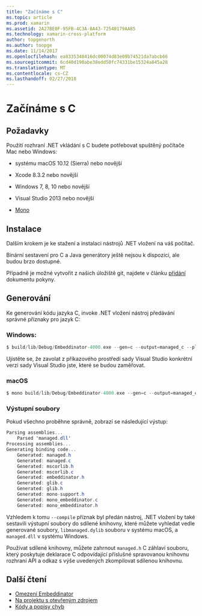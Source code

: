 ```yaml
---
title: "Začínáme s C"
ms.topic: article
ms.prod: xamarin
ms.assetid: 2A27BE0F-95FB-4C3A-8A43-72540179AA85
ms.technology: xamarin-cross-platform
author: topgenorth
ms.author: toopge
ms.date: 11/14/2017
ms.openlocfilehash: ea8335348416dc00074d83e09b74521da7abcb66
ms.sourcegitcommit: 6cd40d190abe38edd50fc74331be15324a845a28
ms.translationtype: MT
ms.contentlocale: cs-CZ
ms.lasthandoff: 02/27/2018
---
```

# <a name="getting-started-with-c"></a>Začínáme s C


## <a name="requirements"></a>Požadavky

Použití rozhraní .NET vkládání s C budete potřebovat spuštěný počítače Mac nebo Windows:

* systému macOS 10.12 (Sierra) nebo novější
* Xcode 8.3.2 nebo novější

* Windows 7, 8, 10 nebo novější
* Visual Studio 2013 nebo novější

* [Mono](http://www.mono-project.com/download/)


## <a name="installation"></a>Instalace

Dalším krokem je ke stažení a instalaci nástrojů .NET vložení na váš počítač.

Binární sestavení pro C a Java generátory ještě nejsou k dispozici, ale budou brzo dostupné.

Případně je možné vytvořit z našich úložiště git, najdete v článku [přidání](https://github.com/mono/Embeddinator-4000/blob/master/docs/Contributing.md) dokumentu pokyny.


## <a name="generation"></a>Generování

Ke generování kódu jazyka C, invoke .NET vložení nástroj předávání správné příznaky pro jazyk C:

### <a name="windows"></a>Windows:

```csharp
$ build/lib/Debug/Embeddinator-4000.exe --gen=c --output=managed_c --platform=windows --compile managed.dll
```

Ujistěte se, že zavolat z příkazového prostředí sady Visual Studio konkrétní verzi sady Visual Studio jste, které se budou zaměřovat.

### <a name="macos"></a>macOS

```csharp
$ mono build/lib/Debug/Embeddinator-4000.exe --gen=c --output=managed_c --platform=macos --compile managed.dll
```

### <a name="output-files"></a>Výstupní soubory

Pokud všechno proběhne správně, zobrazí se následující výstup:

```csharp
Parsing assemblies...
    Parsed 'managed.dll'
Processing assemblies...
Generating binding code...
    Generated: managed.h
    Generated: managed.c
    Generated: mscorlib.h
    Generated: mscorlib.c
    Generated: embeddinator.h
    Generated: glib.c
    Generated: glib.h
    Generated: mono-support.h
    Generated: mono_embeddinator.c
    Generated: mono_embeddinator.h
```

Vzhledem k tomu `--compile` příznak byl předán nástroj, .NET vložení by také sestavili výstupní soubory do sdílené knihovny, které můžete vyhledat vedle generované soubory, `libmanaged.dylib` souboru v systému macOS, a `managed.dll` v systému Windows.

Používat sdílené knihovny, můžete zahrnout `managed.h` C záhlaví souboru, který poskytuje deklarace C odpovídající příslušné spravovanou knihovnu rozhraní API a odkaz s výše uvedených zkompilovat sdílenou knihovnu.

## <a name="further-reading"></a>Další čtení

* [Omezení Embeddinator](~/tools/dotnet-embedding/limitations.md)
* [Na projektu s otevřeným zdrojem](https://github.com/mono/Embeddinator-4000/blob/master/docs/Contributing.md)
* [Kódy a popisy chyb](~/tools/dotnet-embedding/errors.md)
